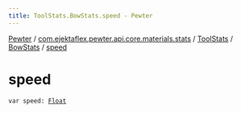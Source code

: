 ```yaml
---
title: ToolStats.BowStats.speed - Pewter
---
```


[Pewter](../../../index.html) / [com.ejektaflex.pewter.api.core.materials.stats](../../index.html) / [ToolStats](../index.html) / [BowStats](index.html) / [speed](./speed.html)

# speed

`var speed: `[`Float`](https://kotlinlang.org/api/latest/jvm/stdlib/kotlin/-float/index.html)